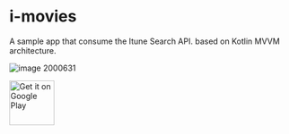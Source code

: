 # i-movies
A sample app that consume the Itune Search API. based on Kotlin MVVM architecture.

![image 2000631](https://user-images.githubusercontent.com/22853459/150057107-6a43ede9-36b9-42b3-825c-27c93d8957c5.jpeg)

<p align="left">
<a href="https://play.google.com/store/apps/details?id=com.martialcoder.itunesmovies">
    <img alt="Get it on Google Play"
        height="80"
        src="https://play.google.com/intl/en_us/badges/images/generic/en_badge_web_generic.png" />
</a>  
